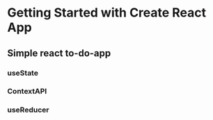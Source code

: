 # Getting Started with Create React App

## Simple react to-do-app 
### useState
### ContextAPI
### useReducer
